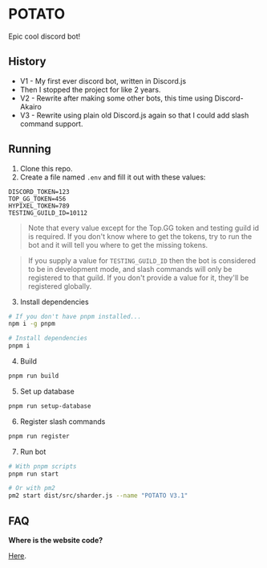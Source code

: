 # POTATO

Epic cool discord bot!

## History

-   V1 - My first ever discord bot, written in Discord.js
-   Then I stopped the project for like 2 years.
-   V2 - Rewrite after making some other bots, this time using Discord-Akairo
-   V3 - Rewrite using plain old Discord.js again so that I could add slash command support.

## Running

1. Clone this repo.
2. Create a file named `.env` and fill it out with these values:

```env
DISCORD_TOKEN=123
TOP_GG_TOKEN=456
HYPIXEL_TOKEN=789
TESTING_GUILD_ID=10112
```

> Note that every value except for the Top.GG token and testing guild id is required.
> If you don't know where to get the tokens, try to run the bot and it will tell you where to get the missing tokens.

> If you supply a value for `TESTING_GUILD_ID` then the bot is considered to be in development mode, and slash commands will only be registered to that guild. If you don't provide a value for it, they'll be registered globally.

3. Install dependencies

```bash
# If you don't have pnpm installed...
npm i -g pnpm

# Install dependencies
pnpm i
```

4. Build

```bash
pnpm run build
```

5. Set up database

```bash
pnpm run setup-database
```

6.  Register slash commands

```bash
pnpm run register
```

7. Run bot

```bash
# With pnpm scripts
pnpm run start

# Or with pm2
pm2 start dist/src/sharder.js --name "POTATO V3.1"
```

## FAQ
**Where is the website code?**

[Here](https://github.com/edazpotato/potato-website).
